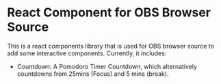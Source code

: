 # React Component for OBS Browser Source

This is a react components library that is used for OBS browser source to add some interactive components.
Currently, it includes:

- Countdown: A Pomodoro Timer Countdown, which alternatively countdowns from 25mins (Focus) and 5 mins (break).
